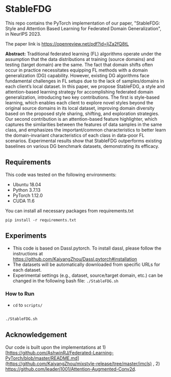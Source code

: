 # StableFDG

This repo contains the PyTorch implementation of our paper, "StableFDG: Style and Attention Based Learning for Federated Domain Generalization", in NeurIPS 2023.

The paper link is https://openreview.net/pdf?id=IjZa2fQ8tL

**Abstract:** Traditional federated learning (FL) algorithms operate under the assumption that the data distributions at training (source domains) and testing (target domain) are the same. The fact that domain shifts often occur in practice necessitates equipping FL methods with a domain generalization (DG) capability. However, existing DG algorithms face fundamental challenges in FL setups due to the lack of samples/domains in each client’s local dataset. In this paper, we propose StableFDG, a style and attention-based learning strategy for accomplishing federated domain generalization, introducing two key contributions. The first is style-based learning, which enables each client to explore novel styles beyond the original source domains in its local dataset, improving domain diversity based on the proposed style sharing, shifting, and exploration strategies. Our second contribution is an attention-based feature highlighter, which captures the similarities between the features of data samples in the same class, and emphasizes the important/common characteristics to better learn the domain-invariant characteristics of each class in data-poor FL scenarios. Experimental results show that StableFDG outperforms existing baselines on various DG benchmark datasets, demonstrating its efficacy.


## Requirements

This code was tested on the following environments:

* Ubuntu 18.04
* Python 3.7.13
* PyTorch 1.12.0
* CUDA 11.6

You can install all necessary packages from requirements.txt

```
pip install -r requirements.txt
```

## Experiments

* This code is based on Dassl.pytorch. To install dassl, please follow the instructions at https://github.com/KaiyangZhou/Dassl.pytorch#installation
* The datasets will be automatically downloaded from specific URLs for each dataset. 
* Experimental settings (e.g., dataset, source/target domain, etc.) can be changed in the following bash file: ```./StableFDG.sh```

### How to Run

* ```cd``` to ```scripts/```

```bash

./StableFDG.sh

```


## Acknowledgement

Our code is built upon the implementations at 1) [https://github.com/AshwinRJ/Federated-Learning-PyTorch/blob/master/README.md](https://github.com/KaiyangZhou/mixstyle-release/tree/master/imcls) , 2) https://github.com/leaderj1001/Attention-Augmented-Conv2d.
